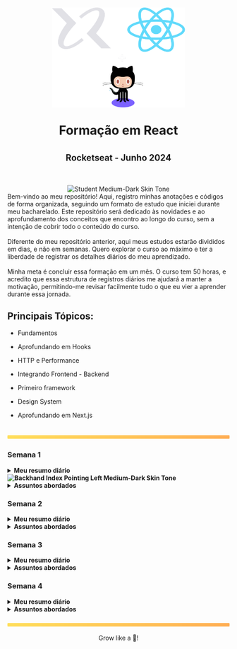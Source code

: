 <h1 align="center">
    <img 
        alt="Formação em React"
        title="Formação em React Logo" 
        src="./.github/assets/react-logo.svg" 
        width="60%"
    />

<b>Formação em React</b> <br><br>
<sup><sup>Rocketseat - Junho 2024</sup></sup>
</h1>

<div align="center"><img src="https://raw.githubusercontent.com/Tarikul-Islam-Anik/Animated-Fluent-Emojis/master/Emojis/People%20with%20professions/Student%20Medium-Dark%20Skin%20Tone.png" alt="Student Medium-Dark Skin Tone" width="50" height="50"/></div>
Bem-vindo ao meu repositório! Aqui, registro minhas anotações e códigos de forma organizada, seguindo um formato de estudo que iniciei durante meu <a src="https://github.com/Raphael-GC/byu-codes">bacharelado</a>. Este repositório será dedicado às novidades e ao aprofundamento dos conceitos que encontro ao longo do curso, sem a intenção de cobrir todo o conteúdo do curso.
<br><br>
Diferente do meu repositório anterior, aqui meus estudos estarão divididos em dias, e não em semanas. Quero explorar o curso ao máximo e ter a liberdade de registrar os detalhes diários do meu aprendizado. <br><br>
Minha meta é concluir essa formação em um mês. O curso tem 50 horas, e acredito que essa estrutura de registros diários me ajudará a manter a motivação, permitindo-me revisar facilmente tudo o que eu vier a aprender durante essa jornada.


## Principais Tópicos:
- Fundamentos

- Aprofundando em Hooks

- HTTP e Performance

- Integrando Frontend - Backend

- Primeiro framework

- Design System

- Aprofundando em Next.js

<br><img src="./.github/assets/gradient-bar.svg" width="100%" height="8px"/>

### Semana 1
<details>
    <summary><b>Meu resumo diário <img src="https://raw.githubusercontent.com/Tarikul-Islam-Anik/Animated-Fluent-Emojis/master/Emojis/Hand%20gestures/Backhand%20Index%20Pointing%20Left%20Medium-Dark%20Skin%20Tone.png" alt="Backhand Index Pointing Left Medium-Dark Skin Tone" width="25" height="25" /></b></summary><br>
    - <a src="https://github.com/Raphael-GC/react-rocketseat/blob/main/semana_1/dia_1.md">Dia 1</a><br>
    - <br>
    - <br>
    - <br>
    - <br>
    - <br><br>
</details>    
<details>
    <summary><b>Assuntos abordados</b></summary>      
    - <br>
    - <br>
    - <br>
    - <br>
    - <br>       
</details>


### Semana 2
<details>
    <summary><b>Meu resumo diário</b></summary><br>
    - <br>
    - <br>
    - <br>
    - <br>
    - <br>
    - <br><br>
</details>    
<details>
    <summary><b>Assuntos abordados</b></summary>      
    - <br>
    - <br>
    - <br>
    - <br>
    - <br>       
</details>


### Semana 3
<details>
    <summary><b>Meu resumo diário</b></summary><br>
    - <br>
    - <br>
    - <br>
    - <br>
    - <br>
    - <br><br>
</details>    
<details>
    <summary><b>Assuntos abordados</b></summary>      
    - <br>
    - <br>
    - <br>
    - <br>
    - <br>       
</details>

### Semana 4
<details>
    <summary><b>Meu resumo diário</b></summary><br>
    - <br>
    - <br>
    - <br>
    - <br>
    - <br>
    - <br><br>
</details>    
<details>
    <summary><b>Assuntos abordados</b></summary>      
    - <br>
    - <br>
    - <br>
    - <br>
    - <br>       
</details>

<br>
<img src="./.github/assets/gradient-bar.svg" width="100%" height="8px"/>
<p align="center">Grow like a 🌳!</p>